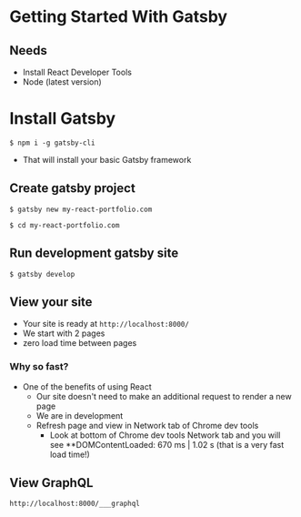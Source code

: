 # Getting Started With Gatsby

## Needs
* Install React Developer Tools
* Node (latest version)

# Install Gatsby

`$ npm i -g gatsby-cli`

* That will install your basic Gatsby framework

## Create gatsby project
`$ gatsby new my-react-portfolio.com`

`$ cd my-react-portfolio.com`

## Run development gatsby site
`$ gatsby develop`

## View your site
* Your site is ready at `http://localhost:8000/`
* We start with 2 pages
* zero load time between pages

### Why so fast?
* One of the benefits of using React
    - Our site doesn't need to make an additional request to render a new page
    - We are in development
    - Refresh page and view in Network tab of Chrome dev tools
        + Look at bottom of Chrome dev tools Network tab and you will see **DOMContentLoaded: 670 ms | 1.02 s (that is a very fast load time!)

## View GraphQL
`http://localhost:8000/___graphql`


